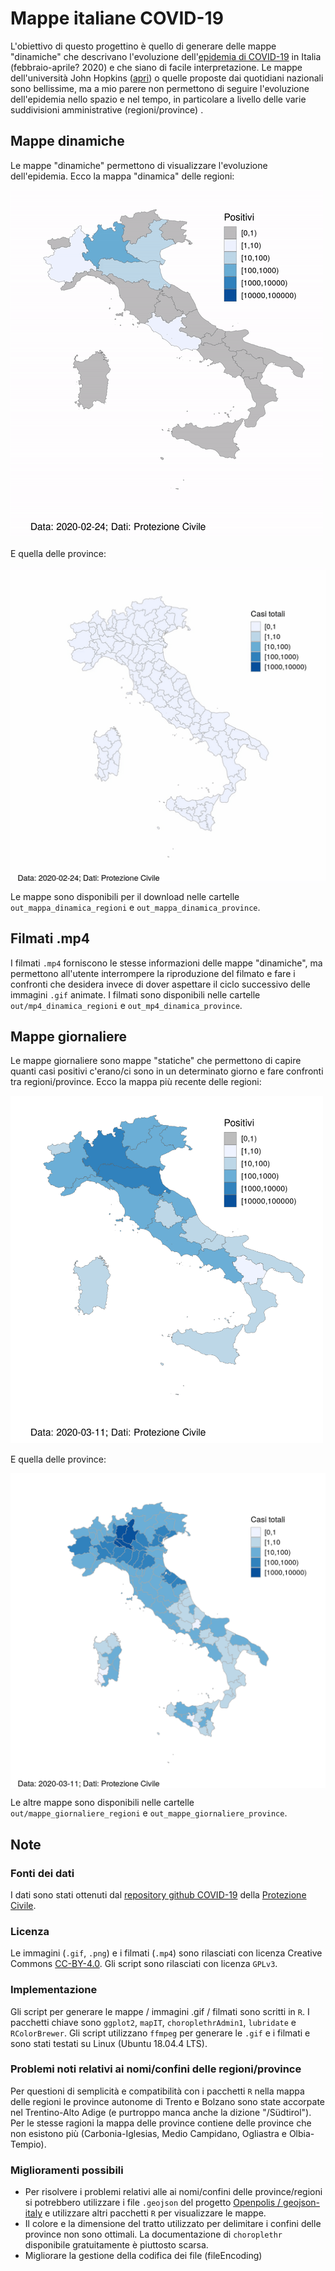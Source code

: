 # Mappe italiane COVID-19
L'obiettivo di questo progettino è quello di generare delle mappe "dinamiche" che descrivano l'evoluzione dell'[epidemia di COVID-19](https://it.wikipedia.org/wiki/Epidemia_di_COVID-19_del_2019-2020) in Italia (febbraio-aprile? 2020) e che siano di facile interpretazione. Le mappe dell'università John Hopkins ([apri](https://www.arcgis.com/apps/opsdashboard/index.html#/bda7594740fd40299423467b48e9ecf6)) o quelle proposte dai quotidiani nazionali sono bellissime, ma a mio parere non permettono di seguire l'evoluzione dell'epidemia nello spazio e nel tempo, in particolare a livello delle varie suddivisioni amministrative (regioni/province) . 

## Mappe dinamiche
Le mappe "dinamiche" permettono di visualizzare l'evoluzione dell'epidemia. Ecco la mappa "dinamica" delle regioni:

<img src="out/mappa_dinamica_regioni/mappa_dinamica_covid19_italia.gif" width="500">

E quella delle province:

<img src="out/mappa_dinamica_province/dinamica_covid19_italia.gif" width=550 align="center">



Le mappe sono disponibili per il download nelle cartelle `out_mappa_dinamica_regioni` e `out_mappa_dinamica_province`.

## Filmati .mp4

I filmati `.mp4` forniscono le stesse informazioni delle mappe "dinamiche", ma permettono all'utente interrompere la riproduzione del filmato e fare i confronti che desidera invece di dover aspettare il ciclo successivo delle immagini `.gif` animate. I filmati sono disponibili nelle cartelle `out/mp4_dinamica_regioni` e `out_mp4_dinamica_province`.

## Mappe giornaliere

Le mappe giornaliere sono mappe "statiche" che permettono di capire quanti casi positivi c'erano/ci sono in un determinato giorno e fare confronti tra regioni/province. Ecco la mappa più recente delle regioni:

<img src="out/mappe_giornaliere_regioni/mappa_covid19_italia_2020_03_11.png" width="500">

E quella delle province:

<img src="out/mappe_giornaliere_province/mappa_covid19_italia_20200311.png" width="550" align="center">



Le altre mappe sono disponibili nelle cartelle `out/mappe_giornaliere_regioni` e `out_mappe_giornaliere_province`.



## Note

### Fonti dei dati
I dati sono stati ottenuti dal [repository github COVID-19](https://github.com/pcm-dpc/COVID-19) della [Protezione Civile](http://www.protezionecivile.gov.it/home).

### Licenza

Le immagini (`.gif`, `.png`) e i filmati (`.mp4`) sono rilasciati con licenza Creative Commons [CC-BY-4.0](https://creativecommons.org/licenses/by/4.0/deed.it). Gli script sono rilasciati con licenza `GPLv3`.



### Implementazione
Gli script per generare le mappe / immagini .gif / filmati sono scritti in `R`. I pacchetti chiave sono `ggplot2`, `mapIT`, `choroplethrAdmin1`, `lubridate` e `RColorBrewer`. Gli script utilizzano `ffmpeg` per generare le `.gif` e i filmati e sono stati testati su Linux (Ubuntu 18.04.4 LTS).

### Problemi noti relativi ai nomi/confini delle regioni/province 
Per questioni di semplicità  e compatibilità con i pacchetti `R` nella mappa delle regioni le province autonome di Trento e Bolzano sono state accorpate nel Trentino-Alto Adige (e purtroppo manca anche la dizione "/Südtirol"). Per le stesse ragioni la mappa delle province contiene delle province che non esistono più (Carbonia-Iglesias, Medio Campidano, Ogliastra e Olbia-Tempio).



### Miglioramenti possibili

- Per risolvere i problemi relativi alle ai nomi/confini delle province/regioni si potrebbero utilizzare i file `.geojson` del progetto [Openpolis / geojson-italy](https://github.com/openpolis/geojson-italy/) e utilizzare altri pacchetti `R` per visualizzare le mappe. 
- Il colore e la dimensione del tratto utilizzato per delimitare i confini delle province non sono ottimali. La documentazione di `choroplethr`  disponibile gratuitamente è piuttosto scarsa.
- Migliorare la gestione della codifica dei file (fileEncoding)
